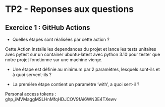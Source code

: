 # TP2 - Reponses aux questions

## Exercice 1 : GitHub Actions

- Quelles étapes sont réalisées par cette action ?

Cette Action installe les dependances du projet et lance les tests unitaires avec pytest sur un container ubuntu-latest avec python 3.10 pour tester que notre projet fonctionne sur une machine vierge.

- Une étape est définie au minimum par 2 paramètres, lesquels sont-ils
  et à quoi servent-ils ?

- La première étape contient un paramètre ‘with’, a quoi sert-il ?

Personal access tokens : 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
